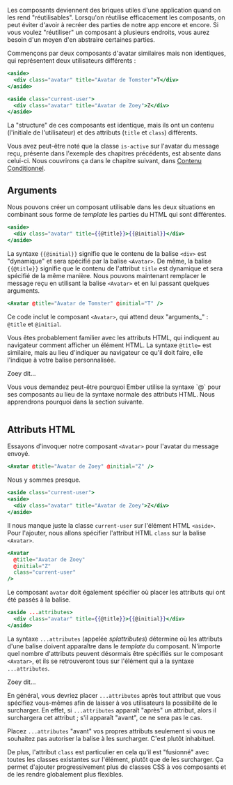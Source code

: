Les composants deviennent des briques utiles d'une application quand on les rend "réutilisables". Lorsqu'on réutilise efficacement les composants, on peut éviter d'avoir à recréer des parties de notre app encore et encore. Si vous voulez "réutiliser" un composant à plusieurs endroits, vous aurez besoin d'un moyen d'en abstraire certaines parties.

Commençons par deux composants d'avatar similaires mais non identiques, qui représentent deux utilisateurs différents&nbsp;:

```handlebars {data-filename="app/components/received-message/avatar.hbs"}
<aside>
  <div class="avatar" title="Avatar de Tomster">T</div>
</aside>
```

```handlebars {data-filename="app/components/sent-message/avatar.hbs"}
<aside class="current-user">
  <div class="avatar" title="Avatar de Zoey">Z</div>
</aside>
```

La "structure" de ces composants est identique, mais ils ont un contenu (l'initiale de l'utilisateur) et des attributs (`title` et `class`) différents.

<div class="cta">
  <div class="cta-note">
    <div class="cta-note-body">
      <div class="cta-note-message">
        Vous avez peut-être noté que la classe <code>is-active</code> sur l'avatar du message reçu, présente dans l'exemple des chapitres précédents, est absente dans celui-ci. Nous couvrirons ça dans le chapitre suivant, dans <a href="../conditional-content">Contenu Conditionnel</a>.
      </div>
    </div>
  </div>
</div>

## Arguments

Nous pouvons créer un composant utilisable dans les deux situations en combinant sous forme de _template_ les parties du HTML qui sont différentes.

```handlebars {data-filename="app/components/avatar.hbs"}
<aside>
  <div class="avatar" title={{@title}}>{{@initial}}</div>
</aside>
```

La syntaxe `{{@initial}}` signifie que le contenu de la balise `<div>` est "dynamique" et sera spécifié par la balise `<Avatar>`. De même, la balise `{{@title}}` signifie que le contenu de l'attribut `title` est dynamique et sera spécifié de la même manière. Nous pouvons maintenant remplacer le message reçu en utilisant la balise `<Avatar>` et en lui passant quelques arguments.

```handlebars {data-filename="app/components/received-message/avatar.hbs"}
<Avatar @title="Avatar de Tomster" @initial="T" />
```

Ce code inclut le composant `<Avatar>`, qui attend deux "arguments_"&nbsp;: `@title` et `@initial`.

Vous êtes probablement familier avec les attributs HTML, qui indiquent au navigateur comment afficher un élément HTML. La syntaxe `@title=` est similaire, mais au lieu d'indiquer au navigateur ce qu'il doit faire, elle l'indique à votre balise personnalisée.

<div class="cta">
  <div class="cta-note">
    <div class="cta-note-body">
      <div class="cta-note-heading">Zoey dit...</div>
      <div class="cta-note-message">
        <p>
          Vous vous demandez peut-être pourquoi Ember utilise la syntaxe `@` pour ses composants au lieu de la syntaxe normale des attributs HTML. Nous apprendrons pourquoi dans la section suivante.
        </p>
      </div>
    </div>
    <img src="/images/mascots/zoey.png" role="presentation" alt="">
  </div>
</div>

## Attributs HTML

Essayons d'invoquer notre composant `<Avatar>` pour l'avatar du message envoyé.

```handlebars {data-filename="app/components/sent-message/avatar.hbs"}
<Avatar @title="Avatar de Zoey" @initial="Z" />
```

Nous y sommes presque.

```handlebars {data-filename="output" data-diff="-1,+2"}
<aside class="current-user">
<aside>
  <div class="avatar" title="Avatar de Zoey">Z</div>
</aside>
```

Il nous manque juste la classe `current-user` sur l'élément HTML `<aside>`. Pour l'ajouter, nous allons spécifier l'attribut HTML `class` sur la balise `<Avatar>`.

```handlebars {data-filename="app/components/sent-message/avatar.hbs"}
<Avatar
  @title="Avatar de Zoey"
  @initial="Z"
  class="current-user"
/>
```

Le composant `avatar` doit également spécifier où placer les attributs qui ont été passés à la balise.

```handlebars {data-filename="app/components/avatar.hbs"}
<aside ...attributes>
  <div class="avatar" title={{@title}}>{{@initial}}</div>
</aside>
```

La syntaxe `...attributes` (appelée _splattributes_) détermine où les attributs d'une balise doivent apparaître dans le _template_ du composant. N'importe quel nombre d'attributs peuvent désormais être spécifiés sur le composant `<Avatar>`, et ils se retrouveront tous sur l'élément qui a la syntaxe `...attributes`.

<div class="cta">
  <div class="cta-note">
    <div class="cta-note-body">
      <div class="cta-note-heading">Zoey dit...</div>
      <div class="cta-note-message">
        <p>
          En général, vous devriez placer <code>...attributes</code> après tout attribut que vous spécifiez vous-mêmes afin de laisser à vos utilisateurs la possibilité de le surcharger. En effet, si <code>...attributes</code> apparaît "après" un attribut, alors il surchargera cet attribut&nbsp;; s'il apparaît "avant", ce ne sera pas le cas.
        </p>
        <p>
          Placez <code>...attributes</code> "avant" vos propres attributs seulement si vous ne souhaitez pas autoriser la balise à les surcharger. C'est plutôt inhabituel.
        </p>
        <p>
          De plus, l'attribut <code>class</code> est particulier en cela qu'il est "fusionné" avec toutes les classes existantes sur l'élément, plutôt que de les surcharger. Ça permet d'ajouter progressivement plus de classes CSS à vos composants et de les rendre globalement plus flexibles.
        </p>
      </div>
    </div>
    <img src="/images/mascots/zoey.png" role="presentation" alt="">
  </div>
</div>
